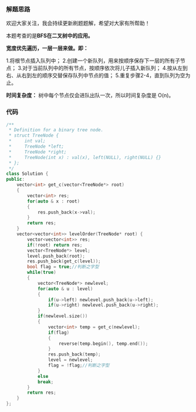 ### 解题思路
欢迎大家关注，我会持续更新刷题题解，希望对大家有所帮助！

本题考查的是**BFS在二叉树中的应用。**

**宽度优先遍历，一层一层来做。即：**

1.将根节点插入队列中；
2.创建一个新队列，用来按顺序保存下一层的所有子节点；
3.对于当前队列中的所有节点，按顺序依次将儿子插入新队列；
4.按从左到右、从右到左的顺序交替保存队列中节点的值；
5.重复步骤2-4，直到队列为空为止。


**时间复杂度：**
树中每个节点仅会进队出队一次，所以时间复杂度是 O(n)。

### 代码

```cpp
/**
 * Definition for a binary tree node.
 * struct TreeNode {
 *     int val;
 *     TreeNode *left;
 *     TreeNode *right;
 *     TreeNode(int x) : val(x), left(NULL), right(NULL) {}
 * };
 */
class Solution {
public:
    vector<int> get_c(vector<TreeNode*> root)
    {
        vector<int> res;
        for(auto & x : root)
        {
            res.push_back(x->val);
        }
        return res;
    }
    vector<vector<int>> levelOrder(TreeNode* root) {
        vector<vector<int>> res;
        if(!root) return res;
        vector<TreeNode*> level;
        level.push_back(root);
        res.push_back(get_c(level));
        bool flag = true;//判断之字型
        while(true)
        {
            vector<TreeNode*> newlevel;
            for(auto & u : level)
            {
                if(u->left) newlevel.push_back(u->left);
                if(u->right) newlevel.push_back(u->right);
            }
            if(newlevel.size())
            {
                vector<int> temp = get_c(newlevel);
                if(flag)
                {
                    reverse(temp.begin(), temp.end());
                }
                res.push_back(temp);
                level = newlevel;
                flag = !flag;//判断之字型
            }
            else
            break;
        }
        return res;
    }
};
```